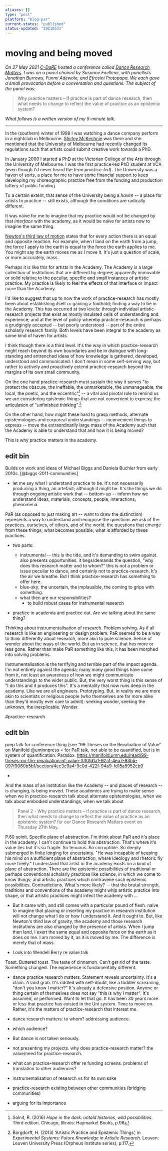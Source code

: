 ```yaml
---
aliases: []
type: "post"
platform: "blog-par"
current-status: "published"
status-updated: "20210531"
---
```


# moving and being moved

_On 27 May 2021 [C-DaRE](http://c-dare.co.uk) hosted a conference called [Dance Research Matters](http://danceresearchmatters.coventry.ac.uk/). I was on a panel chaired by Susanne Foellmer, with panellists Jonathan Burrows, Funmi Adewole, and Efrosini Protopapa. We each gave a small provocation before a conversation and questions. The subject of the panel was:_

>Why practice matters – if practice is part of dance research, then what needs to change to reflect the value of practice as an epistemic system? 

_What follows is a written version of my 5-minute talk._

---

In the (southern) winter of 1999 I was watching a dance company perform in a nightclub in Melbourne. [Shirley McKechnie](https://nla.gov.au/nla.party-675055) was there and she mentioned that the University of Melbourne had recently changed its regulations such that artists could submit creative work towards a PhD.

In January 2000 I started a PhD at the Victorian College of the Arts through the University of Melbourne. I was the first practice-led PhD student at VCA (even though I'd never heard the term _practice-led_). The University was a haven of sorts, a place for me to have some financial support to keep developing my choreographic practice free from the funding and production lottery of public funding. 

To a certain extent, that sense of the University being a _haven_ -- a place for artists to practice -- still exists, although the conditions are radically different.

It was naïve for me to imagine that my practice would not be changed by that _interface_ with the academy, as it would be naïve for artists now to imagine the same thing.

[Newton's third law of motion](https://en.wikipedia.org/wiki/Newton%27s_laws_of_motion#Newton's_third_law) states that for every action there is an equal and opposite reaction. For example, when I land on the earth from a jump, the force I apply to the earth is equal to the force the earth applies to me. You might say the earth moves me as I move it. It's just a question of scale, or more accurately, mass. 

Perhaps it is like this for artists in the Academy. The Academy is a large collection of institutions that are different by degree; apparently immovable or solid relative to the peculiar, specific and small instances of artistic practice. My practice is likely to feel the effects of that interface or impact more than the Academy. 

I'd like to suggest that up to now the work of practice-research has mostly been about establishing itself or gaining a foothold; finding a way to be in the Academy. This has occurred at two levels: through individual artistic-research projects that exist as mostly insulated cells of understanding and experience; and at the level of policy whereby practice-research is perhaps a grudgingly accepted -- but poorly understood -- part of the entire scholarly research family. Both levels have been integral to the academy as some kind of haven for artists.

I think though there is a third level. It's the way in which practice-research might reach beyond its own boundaries and be in dialogue with long-standing and entrenched ideas of how knowledge is gathered, developed, understood and communicated. I don't mean in some self-serving way, but rather to actively and proactively extend practice-research beyond the margins of its own small community. 

On the one hand practice-research must sustain the way it serves "to protect the obscure, the ineffable, the unmarketable, the unmanageable, the local, the poetic, and the eccentric"[^solnit] -- a vital and pivotal role to remind us we are considering epistemic things that are not convenient to express; the articulation of "unfinished thinking".[^hb] 

On the other hand, how might these hard to grasp methods, alternate epistemologies and corporeal understandings -- inconvenient things to express -- move the extraordinarily large mass of the Academy such that the Academy is able to understand that and how it is being moved? 

This is why practice matters in the academy. 

[^solnit]: Solnit, R. (2016) _Hope in the dark: untold histories, wild possibilities_. Third edition. Chicago, Illinois: Haymarket Books, p.96

[^hb]: Borgdorff, H. (2013) ‘Artistic Practice and Epistemic Things’, in _Experimental Systems: Future Knowledge in Artistic Research_. Leuven: Leuven University Press (Orpheus Institute series), p.117.




## edit bin

Builds on work and ideas of Michael Biggs and Daniela Buchler from early 2010s. [@biggs-2011-communities] 

- let me say what I understand practice to be. It's not necessarily producing a thing, an artefact; although it might be. It's the things we do through ongoing artistic work that -- bottom-up -- inform how we understand ideas, materials, concepts, people, interactions, phenomena.



PaR (as opposed to just making art -- want to draw the distinction) represents a way to understand and recognise the questions we ask of the practices, ourselves, of others, and of the world; the questions that emerge from these things; what becomes possible; what is afforded by these practices. 





- two parts: 
	- instrumental -- this is the tide, and it's demanding to swim against. also presents opportunities. it begs/demands the question, "why does this research matter and to whom?" this is not a problem or issue peculiar to dance, and certainly not to practice-research. It's the air we breathe. But I think practice-research has something to offer here.
	- blue-sky; the uncertain, the implausible, the coming to grips with something. 
	- what then are our responsibilities?
		- to build robust cases for instrumental research

- practice in academia and practice out. Are we talking about the same thing? 

Thinking about instrumentalisation of research. Problem solving. As if all research is like an engineering or design problem. PaR seemed to be a way to think differently about research, more akin to pure science. Sense of wonder about the ways of the world. But as in science, that has more or less gone. Rather than make PaR something like this, it has been morphed into solving problems. 




Instrumentalisation is the terrifying and terrible part of the impact agenda. I'm not entirely against the agenda; many many good things have come from it, not least an awareness of how we might communicate understandings to the wider public. But, the very worst thing is this sense of "I do this and it produces this". It's a mentality that now runs deep in the academy. Like we are all engineers. Prototyping. But, in reality we are more akin to scientists or religious people (who themselves are far more alike than they'd mostly ever care to admit): seeking wonder, seeking the unknown, the inexplicable. Wonder. 




#practice-research 


## edit bin

prep talk for conference thing (see “99 Theses on the Revaluation of Value” on Manifold @uminnpress = for PaR talk, not able to be quantified, but is in system of quantification. Paradox. 
https://manifold.umn.edu/read/99-theses-on-the-revaluation-of-value-330fd1a1-92af-4ea7-83b5-097f9060b5b1/section/4ec3c9a4-9c0d-422f-94a9-fd15a5952cb9

- 
And the mass of an institution like the Academy -- and places of research -- is changing, is being moved. These academics are trying to make sense when we in practice-research talk about alternate epistemologies, when we talk about embodied understandings, when we talk about   

>Panel 2 - Why practice matters – if practice is part of dance research, then what needs to change to reflect the value of practice as an epistemic system? for our Dance Research Matters event on Thursday 27th May.


P.60 solnit. Specific plane of abstraction. I'm think about PaR and it's place in the academy. I can't continue to hold this abstraction. That's where it's value lies but it's so fragile. So tenuous. So corruptible. So deeply submerged in finite longing for uncertainty. "He was incapable of keeping his mind on a sufficient plane of abstraction, where ideology and rhetoric fly more freely."
I understand that artist in the academy exists on a kind of plane of abstraction. There are the epistemic possibilities of traditional or perhaps conventional scholarly practices like science, in which we come to know things; and artistic practices which contravene such epistemic possibilities. Contradictions. What's more likely? -- that the brutal strength, traditions and conventions of the academy might whip artistic practice into shape, or that artistic practices might infect the academy with ... 

- But it came with, and still comes with a particular pound of flesh. naive to imagine that placing or inserting my practice in research institution will not change what I do or how I understand it. And it ought to. But, like Newton's third law of gravity, the academy and those research institutions are also changed by the presence of artists. When I jump then land, I exert the same equal and opposite force on the earth as it does on me. I am moved by it, as it is moved by me. The difference is merely that of mass. 

- Look into Wendell Berry re value talk

Toast. Buttered toast. The taste of cinnamon. Can't get rid of the taste. 
Something changed. The experience is fundamentally different. 

- dance practice research matters. Statement reveals uncertainty. It's a claim. A land grab. It's riddled with self-doubt, like a toddler screaming, "don't you know I matter?" It's already a defensive position. Anyone or thing certain of themselves does not say "this is why I matter". It's assumed, or performed. Want to let that go. It has been 30 years more or less that practice has existed in the Uni system. Time to move on. Rather, it's the matters of practice-research that interest me. 

- dance research matters: to whom? addressing audience. 
- which audience? 
- But dance is not taken seriously.

- not presenting my projects. why does practice-research matter? the value/need for practice-research.
- what can practice-research offer re funding screens. problems of translation to other audiences? 
- instrumentalisation of research vs for its own sake 
- practice-research existing between other communities (bridging communities)
- arguing for its importance